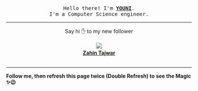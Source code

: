 
<p align='center'>
<samp>
Hello there! I'm <b><a rel='nofollow noopener noreferrer' target='_blank' href='https://github.com/abdelyouni'>YOUNI</a></b>.
<br>I'm a Computer Science engineer.
</samp>
</p>
<hr>
<p align='center'>
<span>Say hi ✋ to my new follower </span></br></br>
<img src='https://avatars3.githubusercontent.com/u/74396943?s=100&amp;v=4'><img src='https://maisonpizza.com/github/abdelyouni/1609919312_img.png' width='1' height='1'><b></br>
<a rel='nofollow noopener noreferrer' target='_blank' href='https://github.com/Zahin-Tajwar'>Zahin Tajwar</a></b></br></br>
</p>
<hr>
<b>Follow me, then refresh this page twice (Double Refresh) to see the Magic ✨😉</b> 